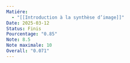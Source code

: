 ```yaml
---
Matiére:
  - "[[Introduction à la synthèse d’image]]"
Date: 2025-03-12
Status: Finis
Pourcentage: "0.85"
Note: 8.5
Note maximale: 10
Overall: "0.071"
---
```

